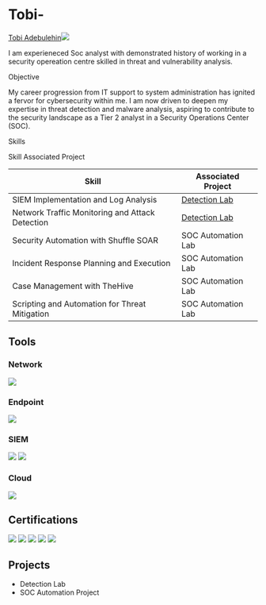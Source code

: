 # Tobi-
<a href="https://linkedin.com">Tobi Adebulehin<img src="https://img.shields.io/badge/-LinkedIn-0072b1?&style=for-the-badge&logo=linkedin&logoColor=white" /></a>


I am experieneced Soc analyst with demonstrated history of working in a security opereation centre skilled in threat and vulnerability analysis.

Objective

 My career progression from IT support to system administration has ignited a fervor for cybersecurity within me. I am now driven to deepen my expertise in threat detection and  malware analysis, aspiring to contribute to the security landscape as a Tier 2 analyst in a Security Operations Center (SOC).
 
Skills

Skill	Associated Project


| Skill                                         | Associated Project         |
|-----------------------------------------------|----------------------------|
| SIEM Implementation and Log Analysis          | <a href="https://google.com">Detection Lab</a>|
| Network Traffic Monitoring and Attack Detection | <a href="https://google.com">Detection Lab</a>|
| Security Automation with Shuffle SOAR         | SOC Automation Lab|
| Incident Response Planning and Execution      | SOC Automation Lab|
| Case Management with TheHive                  | SOC Automation Lab|
| Scripting and Automation for Threat Mitigation | SOC Automation Lab|

## Tools

### Network
<div>
    <img src="https://img.shields.io/badge/-Wireshark-1679A7?&style=for-the-badge&logo=Wireshark&logoColor=white" />
</div>

### Endpoint
<div>
    <img src="https://img.shields.io/badge/-Velociraptor-4B275F?&style=for-the-badge&logo=Velociraptor&logoColor=white" />
</div>

### SIEM
<div>
    <img src="https://img.shields.io/badge/-Splunk-000000?&style=for-the-badge&logo=Splunk&logoColor=white" />
    <img src="https://img.shields.io/badge/-Elastic-005571?&style=for-the-badge&logo=Elastic&logoColor=white" />
</div>

### Cloud
<div>
    <img src="https://img.shields.io/badge/-Amazon%20AWS-232F3E?style=for-the-badge&logo=Amazon%20AWS&logoColor=white" />
</div>

## Certifications
<div>
<img src="https://img.shields.io/badge/-Security%2B-FF0000?&style=for-the-badge&logo=CompTIA&logoColor=white" />
<img src="https://img.shields.io/badge/-CYSA%2B-007ACC?&style=for-the-badge&logo=CompTIA&logoColor=white" />
<img src="(https://img.shields.io/badge/-CompTIA%20Security%20Analytics%20Professional-007ACC?style=for-the-badge&logo=CompTIA&logoColor=white" />
<img src="https://img.shields.io/badge/-Splunk%20Core%20Certified%20User-000000?style=for-the-badge&logo=Splunk&logoColor=white" />
<img src="https://img.shields.io/badge/-AWS%20Certified%20Cloud%20Practitioner-232F3E?style=for-the-badge&logo=Amazon%20AWS&logoColor=white" />
</div>

## Projects
- Detection Lab
- SOC Automation Project
